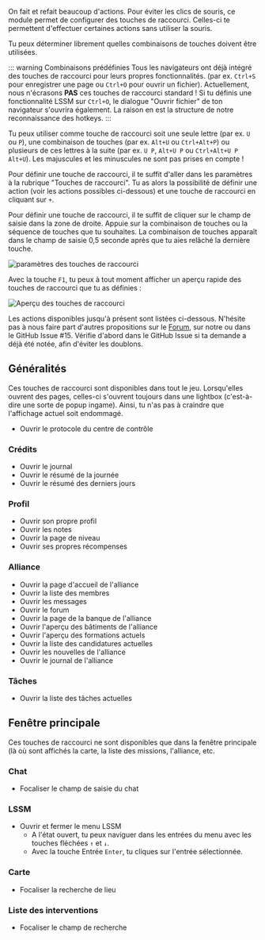 On fait et refait beaucoup d'actions.
Pour éviter les clics de souris, ce module permet de configurer des touches de raccourci.
Celles-ci te permettent d'effectuer certaines actions sans utiliser la souris.

Tu peux déterminer librement quelles combinaisons de touches doivent être utilisées.

::: warning Combinaisons prédéfinies
Tous les navigateurs ont déjà intégré des touches de raccourci pour leurs propres fonctionnalités. (par ex. `Ctrl+S` pour enregistrer une page ou `Ctrl+O` pour ouvrir un fichier).
Actuellement, nous n'écrasons **PAS** ces touches de raccourci standard !
Si tu définis une fonctionnalité LSSM sur `Ctrl+O`, le dialogue "Ouvrir fichier" de ton navigateur s'ouvrira également.
La raison en est la structure de notre reconnaissance des hotkeys.
:::

Tu peux utiliser comme touche de raccourci soit une seule lettre (par ex. `U` ou `P`), une combinaison de touches (par ex. `Alt+U` ou `Ctrl+Alt+P`) ou plusieurs de ces lettres à la suite (par ex. `U P`, `Alt+U P` ou `Ctrl+Alt+U P Alt+U`).
Les majuscules et les minuscules ne sont pas prises en compte !

Pour définir une touche de raccourci, il te suffit d'aller dans les paramètres à la rubrique "Touches de raccourci".
Tu as alors la possibilité de définir une action (voir les actions possibles ci-dessous) et une touche de raccourci en cliquant sur `+`.

Pour définir une touche de raccourci, il te suffit de cliquer sur le champ de saisie dans la zone de droite.
Appuie sur la combinaison de touches ou la séquence de touches que tu souhaites.
La combinaison de touches apparaît dans le champ de saisie 0,5 seconde après que tu aies relâché la dernière touche.

![paramètres des touches de raccourci](settings.png)

Avec la touche `F1`, tu peux à tout moment afficher un aperçu rapide des touches de raccourci que tu as définies :

![Aperçu des touches de raccourci](overview.png)


Les actions disponibles jusqu'à présent sont listées ci-dessous.
N'hésite pas à nous faire part d'autres propositions sur le [Forum](https://forum.leitstellenspiel.de/index.php?thread/19176-lss-manager-v-4/), sur notre <discord/> ou dans le <a :href="$themeConfig.variables.github + '/issues/15'" target="_blank">GitHub Issue #15</a>.
Vérifie d'abord dans le GitHub Issue si ta demande a déjà été notée, afin d'éviter les doublons.

## Généralités

Ces touches de raccourci sont disponibles dans tout le jeu.
Lorsqu'elles ouvrent des pages, celles-ci s'ouvrent toujours dans une lightbox (c'est-à-dire une sorte de popup ingame).
Ainsi, tu n'as pas à craindre que l'affichage actuel soit endommagé.

* Ouvrir le protocole du centre de contrôle

### Crédits

* Ouvrir le journal
* Ouvrir le résumé de la journée
* Ouvrir le résumé des derniers jours

### Profil

* Ouvrir son propre profil
* Ouvrir les notes
* Ouvrir la page de niveau
* Ouvrir ses propres récompenses

### Alliance

* Ouvrir la page d'accueil de l'alliance
* Ouvrir la liste des membres
* Ouvrir les messages
* Ouvrir le forum
* Ouvrir la page de la banque de l'alliance
* Ouvrir l'aperçu des bâtiments de l'alliance
* Ouvrir l'aperçu des formations actuels
* Ouvrir la liste des candidatures actuelles
* Ouvrir les nouvelles de l'alliance
* Ouvrir le journal de l'alliance

### Tâches

* Ouvrir la liste des tâches actuelles

## Fenêtre principale

Ces touches de raccourci ne sont disponibles que dans la fenêtre principale (là où sont affichés la carte, la liste des missions, l'alliance, etc.

### Chat

* Focaliser le champ de saisie du chat

### LSSM

* Ouvrir et fermer le menu LSSM
  * A l'état ouvert, tu peux naviguer dans les entrées du menu avec les touches fléchées `↑` et `↓`.
  * Avec la touche Entrée `Enter`, tu cliques sur l'entrée sélectionnée.

### Carte

* Focaliser la recherche de lieu

### Liste des interventions

* Focaliser le champ de recherche

